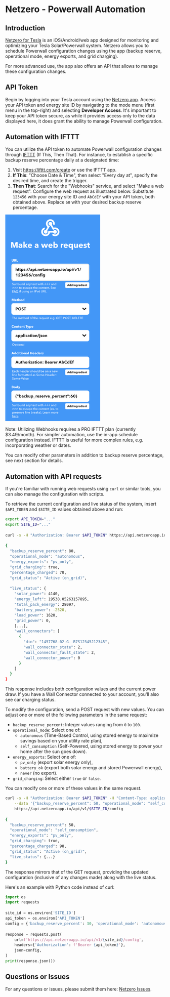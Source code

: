 # Netzero - Powerwall Automation


## Introduction
[Netzero for Tesla](https://www.netzeroapp.io) is an iOS/Android/web app designed for monitoring
and optimizing your Tesla Solar/Powerwall system. Netzero allows you to schedule Powerwall
configuration changes using the app (backup reserve, operational mode, energy exports, and grid
charging).

For more advanced use, the app also offers an API that allows to manage these configuration changes.


## API Token
Begin by logging into your Tesla account using the [Netzero app](https://www.netzeroapp.io). Access your
API token and energy site ID by navigating to the mode menu (first menu in the top-right) and selecting
**Developer Access**. It's important to keep your API token secure, as while it provides access only
to the data displayed here, it does grant the ability to manage Powerwall configuration.


## Automation with IFTTT
You can utilize the API token to automate Powerwall configuration changes through [IFTTT](https://ifttt.com/) (If This, Then That).
For instance, to establish a specific backup reserve percentage daily at a designated time:

1. Visit https://ifttt.com/create or use the IFTTT app.
2. **If This**: "Choose Date & Time", then select "Every day at", specify the desired time, and create the trigger.
3. **Then That**: Search for the "Webhooks" service, and select "Make a web request". Configure the web request as illustrated below.
Substitute `123456` with your energy site ID and `AbCdEf` with your API token, both obtained above.  Replace `60` with your desired
backup reserve percentage.

<img src="ifttt.png" width="300" alt="IFTTT" />

Note: Utilizing Webhooks requires a PRO IFTTT plan (currently $3.49/month). For simpler automation, use the in-app
schedule configuration instead. IFTTT is useful for more complex rules, e.g. incorporating weather or dates.

You can modify other parameters in addition to backup reserve percentage, see next section for details.


## Automation with API requests
If you're familiar with running web requests using `curl` or similar tools, you can also manage the
configuration with scripts.

To retrieve the current configuration and live status of the system, insert `$API_TOKEN` and `$SITE_ID` values obtained above and run:

```bash
export API_TOKEN="..."
export SITE_ID="..."

curl -s -H "Authorization: Bearer $API_TOKEN" https://api.netzeroapp.io/api/v1/$SITE_ID/config

{
  "backup_reserve_percent": 80,
  "operational_mode": "autonomous",
  "energy_exports": "pv_only",
  "grid_charging": true,
  "percentage_charged": 70,
  "grid_status": "Active (on_grid)",

  "live_status": {
    "solar_power": 4140,
    "energy_left": 19538.05263157895,
    "total_pack_energy": 28097,
    "battery_power": -2520,
    "load_power": 1620,
    "grid_power": 0,
    [...],
    "wall_connectors": [
      {
        "din": "1457768-02-G--B7S12345J12345",
        "wall_connector_state": 2,
        "wall_connector_fault_state": 2,
        "wall_connector_power": 0
      }
    ]
  }
}
```

This response includes both configuration values and the current power draw.  If you have a Wall Connector connected to your account, you'll also
see car charging status.

To modify the configuration, send a POST request with new values. You can adjust one or more of the following parameters in the same request:

- `backup_reserve_percent`: Integer values ranging from `0` to `100`.
- `operational_mode`: Select one of:
  - `autonomous` (Time-Based Control, using stored energy to maximize savings based on your utility rate plan),
  - `self_consumption` (Self-Powered, using stored energy to power your home after the sun goes down).
- `energy_exports`: Select one of:
  - `pv_only` (export solar energy only),
  - `battery_ok` (export both solar energy and stored Powerwall energy),
  - `never` (no export).
- `grid_charging`: Select either `true` or `false`.

You can modify one or more of these values in the same request.

```bash
curl -s -H "Authorization: Bearer $API_TOKEN" -H "Content-Type: application/json" \
    --data '{"backup_reserve_percent": 50, "operational_mode": "self_consumption"}' \
    https://api.netzeroapp.io/api/v1/$SITE_ID/config

{
  "backup_reserve_percent": 50,
  "operational_mode": "self_consumption",
  "energy_exports": "pv_only",
  "grid_charging": true,
  "percentage_charged": 98,
  "grid_status": "Active (on_grid)",
  "live_status": {...}
}
```

The response mirrors that of the GET request, providing the updated configuration (inclusive of any changes made) along with the live status.

Here's an example with Python code instead of curl:

```python
import os
import requests

site_id = os.environ['SITE_ID']
api_token = os.environ['API_TOKEN']
config = {'backup_reserve_percent': 30, 'operational_mode': 'autonomous'}

response = requests.post(
    url=f'https://api.netzeroapp.io/api/v1/{site_id}/config',
    headers={'Authorization': f'Bearer {api_token}'},
    json=config,
)
print(response.json())
```

## Questions or Issues

For any questions or issues, please submit them here: [Netzero Issues](https://github.com/netzero-labs/netzero/issues).
